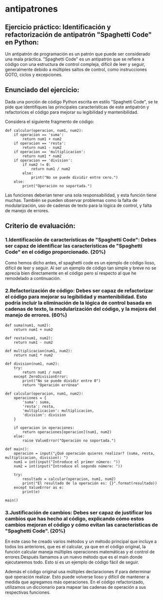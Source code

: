 # antipatrones


## Ejercicio práctico: Identificación y refactorización de antipatrón "Spaghetti Code" en Python:

Un antipatrón de programación es un patrón que puede ser considerado una mala práctica. "Spaghetti Code" es un antipatrón que se refiere a código con una estructura de control compleja, difícil de leer y seguir, generalmente debido a múltiples saltos de control, como instrucciones GOTO, ciclos y excepciones.

## Enunciado del ejercicio:

Dada una porción de código Python escrita en estilo "Spaghetti Code", se te pide que identifiques las principales características de este antipatrón y refactorices el código para mejorar su legibilidad y mantenibilidad.

Considera el siguiente fragmento de código:

``` 
def calcular(operacion, num1, num2):
    if operacion == 'suma':
        return num1 + num2
    if operacion == 'resta':
        return num1 - num2
    if operacion == 'multiplicacion':
        return num1 * num2
    if operacion == 'division':
        if num2 != 0:
            return num1 / num2
        else:
            print("No se puede dividir entre cero.")
    else:
        print("Operación no soportada.")

```
Las funciones deberían tener una sola responsabilidad, y esta función tiene muchas. También se pueden observar problemas como la falta de modularización, uso de cadenas de texto para la lógica de control, y falta de manejo de errores.

## Criterio de evaluación:

### 1.Identificación de características de "Spaghetti Code": Debes ser capaz de identificar las características de "Spaghetti Code" en el código proporcionado. (20%)
Como hemos dicho antes, el spaghetti code es un ejemplo de código lioso, difícil de leer y seguir. Al ser un ejemplo de código tan simple y breve no se aprecia bien directamente en el código pero sí respecto al que he remodelado a continuación. 

### 2.Refactorización de código: Debes ser capaz de refactorizar el código para mejorar su legibilidad y mantenibilidad. Esto podría incluir la eliminación de la lógica de control basada en cadenas de texto, la modularización del código, y la mejora del manejo de errores. (60%)
``` 
def suma(num1, num2):
    return num1 + num2

def resta(num1, num2):
    return num1 - num2

def multiplicacion(num1, num2):
    return num1 * num2  

def division(num1, num2):
    try:
        return num1 / num2
    except ZeroDivisionError:
        print("No se puede dividir entre 0")
        return "Operación errónea"
    
def calcular(operacion, num1, num2):
    operaciones = {
        'suma': suma,
        'resta': resta,
        'multiplicacion': multiplicacion,
        'division': division
    }

    if operacion in operaciones:
        return operaciones[operacion](num1, num2)
    else:
        raise ValueError("Operación no soportada.")
    
def main():
    operacion = input("¿Qué operación quieres realizar? (suma, resta, multiplicacion, division): ")
    num1 = int(input("Introduce el primer número: "))
    num2 = int(input("Introduce el segundo número: "))
    
    try:
        resultado = calcular(operacion, num1, num2)
        print("El resultado de la operación es: {}".format(resultado))
    except ValueError as e:
        print(e)
        
main()
```

### 3.Justificación de cambios: Debes ser capaz de justificar los cambios que has hecho al código, explicando cómo estos cambios mejoran el código y cómo evitan las características de "Spaghetti Code". (20%)

En este caso he creado varios métodos y un método principal que incluye a todos los anteriores, que es el calcular, ya que en el código original, la función calcular maneja múltiples operaciones matemáticas y el control de errores.Después llamamos a un nuevo método que es el main donde ejecutaremos todo. Esto sí es un ejemplo de código fácil de seguir. 

Además el código original usa múltiples declaraciones if para determinar qué operación realizar. Esto puede volverse lioso y difícil de mantener a medida que agregamos más operaciones. En el código refactorizado, utilizamos un diccionario para mapear las cadenas de operación a sus respectivas funciones.
